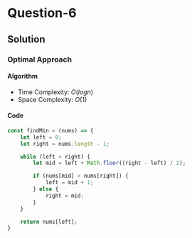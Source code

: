 # Question-6


## Solution


### Optimal Approach


#### Algorithm


- Time Complexity: $O(log n)$
- Space Complexity: $O(1)$


#### Code


```javascript
const findMin = (nums) => {
    let left = 0;
    let right = nums.length - 1;

    while (left < right) {
        let mid = left + Math.floor((right - left) / 2);

        if (nums[mid] > nums[right]) {
            left = mid + 1;
        } else {
            right = mid;
        }
    }

    return nums[left];
}
```